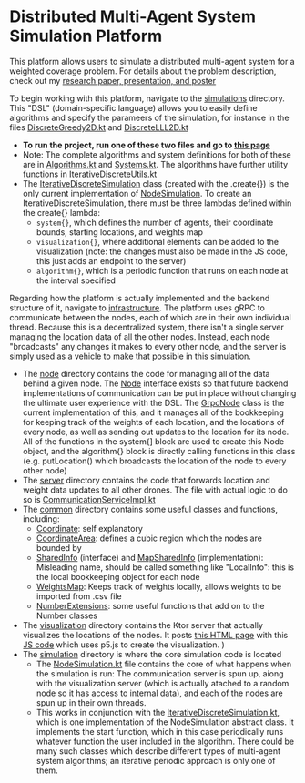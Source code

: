 # Distributed Multi-Agent System Simulation Platform

This platform allows users to simulate a distributed multi-agent system for a weighted coverage problem. For details about the problem description, check out my [research paper, presentation, and poster](https://web.ece.ucsb.edu/~blf/RMP_Adit.html)

To begin working with this platform, navigate to the 
[simulations](src/main/kotlin/com/aditshah/distributed/simulations) 
directory.  This "DSL" (domain-specific language) allows you to easily define algorithms and specify the parameers of the simulation, 
for instance in the files [DiscreteGreedy2D.kt](src/main/kotlin/com/aditshah/distributed/simulations/DiscreteGreedy2D.kt)
 and [DiscreteLLL2D.kt](src/main/kotlin/com/aditshah/distributed/simulations/DiscreteLLL2D.kt)
 - **To run the project, run one of these two files and go to [this page](http://localhost:8080/static/test.html)**
 - Note: The complete algorithms and system definitions for both of these are in [Algorithms.kt](src/main/kotlin/com/aditshah/distributed/simulations/Algorithms.kt) and [Systems.kt](src/main/kotlin/com/aditshah/distributed/simulations/Systems.kt). The algorithms have further utility functions in [IterativeDiscreteUtils.kt
](src/main/kotlin/com/aditshah/distributed/infrastructure/simulation/IterativeDiscreteUtils.kt)
- The [IterativeDiscreteSimulation](src/main/kotlin/com/aditshah/distributed/infrastructure/simulation/IterativeDiscreteSimulation.kt) class (created with the .create{}) is the only current implementation of [NodeSimulation](src/main/kotlin/com/aditshah/distributed/infrastructure/simulation/NodeSimulation.kt). To create an IterativeDiscreteSimulation, there must be three lambdas defined within the create{} lambda:
    - `system{}`, which defines the number of agents, their coordinate bounds, starting locations, and weights map
    - `visualization{}`, where additional elements can be added to the visualization (note: the changes must also be made in the JS code, this just adds an endpoint to the server)
    - `algorithm{}`, which is a periodic function that runs on each node at the interval specified
    
Regarding how the platform is actually implemented and the backend structure of it, navigate to  [infrastructure](src/main/kotlin/com/aditshah/distributed/infrastructure). The platform uses gRPC to communicate between the nodes, each of which are in their own individual thread. Because this is a decentralized system, there isn't a single server managing the location data of all the other nodes. Instead, each node "broadcasts" any changes it makes to every other node, and the server is simply used as a vehicle to make that possible in this simulation.
- The [node](src/main/kotlin/com/aditshah/distributed/infrastructure/server) directory contains the code for managing all of the data behind a given node. The [Node](src/main/kotlin/com/aditshah/distributed/infrastructure/node/Node.kt) interface exists so that future backend implementations of communication can be put in place without changing the ultimate user experience with the DSL. The [GrpcNode](src/main/kotlin/com/aditshah/distributed/infrastructure/node/GrpcNode.kt) class is the current implementation of this, and it manages all of the bookkeeping for keeping track of the weights of each location, and the locations of every node, as well as sending out updates to the location for its node. All of the functions in the system{] block are used to create this Node object, and the algorithm{} block is directly calling functions in this class (e.g. putLocation() which broadcasts the location of the node to every other node)  
- The [server](src/main/kotlin/com/aditshah/distributed/infrastructure/server) directory contains the code that forwards location and weight data updates to all other drones. The file with actual logic to do so is [CommunicationServiceImpl.kt](src/main/kotlin/com/aditshah/distributed/infrastructure/server/CommunicationServiceImpl.kt)
- The [common](src/main/kotlin/com/aditshah/distributed/infrastructure/common) directory contains some useful classes and functions, including:
    - [Coordinate](src/main/kotlin/com/aditshah/distributed/infrastructure/common/Coordinate.kt): self explanatory
    - [CoordinateArea](src/main/kotlin/com/aditshah/distributed/infrastructure/common/CoordinateArea.kt): defines a cubic region which the nodes are bounded by
    - [SharedInfo](src/main/kotlin/com/aditshah/distributed/infrastructure/common/SharedInfo.kt) (interface) and [MapSharedInfo](src/main/kotlin/com/aditshah/distributed/infrastructure/common/MapSharedInfo.kt) (implementation): Misleading name, should be called something like "LocalInfo": this is the local bookkeeping object for each node
    - [WeightsMap](src/main/kotlin/com/aditshah/distributed/infrastructure/common/WeightsMap.kt): Keeps track of weights locally, allows weights to be imported from .csv file 
    - [NumberExtensions](src/main/kotlin/com/aditshah/distributed/infrastructure/common/NumberExtensions.kt): some useful functions that add on to the Number classes
- The [visualization](src/main/kotlin/com/aditshah/distributed/infrastructure/visualization) directory contains the Ktor server that actually visualizes the locations of the nodes. It posts [this HTML page](src/main/resources/static/test.html) with this [JS code](src/main/resources/static/dronesTest.js) which uses p5.js to create the visualization. )
- The [simulation](src/main/kotlin/com/aditshah/distributed/infrastructure/simulation) directory is where the core simulation code is located
    - The [NodeSimulation.kt](src/main/kotlin/com/aditshah/distributed/infrastructure/simulation/NodeSimulation.kt) file contains the core of what happens when the simulation is run: The communication server is spun up, aiong with the visualization server (which is actually atached to a random node so it has access to internal data), and each of the nodes are spun up in their own threads.
    - This works in conjunction with the [IterativeDiscreteSimulation.kt](src/main/kotlin/com/aditshah/distributed/infrastructure/simulation/IterativeDiscreteSimulation.kt), which is one implementation of the NodeSimulation abstract class. It implements the start function, which in this case periodically runs whatever function the user included in the algorithm. There could be many such classes which describe different types of multi-agent system algorithms; an iterative periodic approach is only one of them.


 

